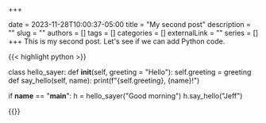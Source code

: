 +++ 

date = 2023-11-28T10:00:37-05:00
title = "My second post"
description = ""
slug = ""
authors = []
tags = []
categories = []
externalLink = ""
series = []
+++
This is my second post. Let's see if we can add Python code.


{{< highlight python >}}

class hello_sayer:
    def __init__(self, greeting = "Hello"):
        self.greeting = greeting
    def say_hello(self, name):
        print(f"{self.greeting}, {name}!")

if __name__ == "__main__":
    h = hello_sayer("Good morning")
    h.say_hello("Jeff")

{{</highlight >}}



